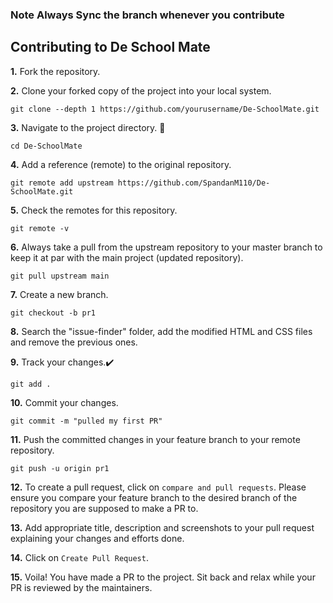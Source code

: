 ### Note Always Sync the branch whenever you contribute





## Contributing to De School Mate

**1.** Fork the repository.

**2.** Clone your forked copy of the project into your local system.

```
git clone --depth 1 https://github.com/yourusername/De-SchoolMate.git
```

**3.** Navigate to the project directory. 📁

```
cd De-SchoolMate
```

**4.** Add a reference (remote) to the original repository.

```
git remote add upstream https://github.com/SpandanM110/De-SchoolMate.git
```

**5.** Check the remotes for this repository.

```
git remote -v
```

**6.** Always take a pull from the upstream repository to your master branch to keep it at par with the main project (updated repository).

```
git pull upstream main
```

**7.** Create a new branch.

```
git checkout -b pr1
```

**8.** Search the "issue-finder" folder, add the modified HTML and CSS files and remove the previous ones.

**9.** Track your changes.✔️

```
git add .
```

**10.** Commit your changes.

```
git commit -m "pulled my first PR"
```

**11.** Push the committed changes in your feature branch to your remote repository.

```
git push -u origin pr1
```

**12.** To create a pull request, click on `compare and pull requests`. Please ensure you compare your feature branch to the desired branch of the repository you are supposed to make a PR to.

**13.** Add appropriate title, description and screenshots to your pull request explaining your changes and efforts done.

**14.** Click on `Create Pull Request`.

**15.** Voila! You have made a PR to the project. Sit back and relax while your PR is reviewed by the maintainers.
